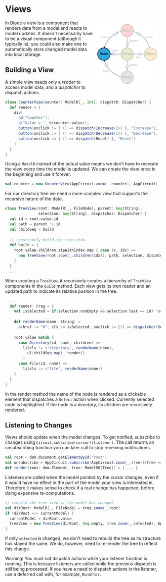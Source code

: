 # Views

<img src="../images/architecture-view.png" style="float: right; padding: 10px">

In Diode a _view_ is a component that renders data from a model and reacts to model updates. It doesn't necessarily have
to be a visual component (although it typically is); you could also make one to automatically store changed model data
into local storage.

## Building a View

A simple view needs only a _reader_ to access model data, and a _dispatcher_ to dispatch actions.

```scala
class CounterView(counter: ModelR[_, Int], dispatch: Dispatcher) {
  def render = {
    div(
      h3("Counter"),
      p("Value = ", b(counter.value)),
      button(onclick := { () => dispatch(Increase(2)) }, "Increase"),
      button(onclick := { () => dispatch(Decrease(1)) }, "Decrease"),
      button(onclick := { () => dispatch(Reset) }, "Reset")
    )
  }
}
```

Using a `ModelR` instead of the actual value means we don't have to recreate the view every time the model is updated.
We can create the view once in the beginning and use it forever.
  
```scala
val counter = new CounterView(AppCircuit.zoom(_.counter), AppCircuit)
```

For our directory tree we need a more complex view that supports the recursive nature of the data.

```scala
class TreeView(root: ModelR[_, FileNode], parent: Seq[String], 
               selection: Seq[String], dispatcher: Dispatcher) {
  val id = root.value.id
  val path = parent :+ id
  val childSeq = build

  // recursively build the tree view
  def build = {
    root.value.children.zipWithIndex.map { case (c, idx) =>
      new TreeView(root.zoom(_.children(idx)), path, selection, dispatcher)
    }
  }
  ...
```

When creating a `TreeView`, it recursively creates a hierarchy of `TreeView` components in the `build` method. Each view
gets its own reader and an updated path to indicate its relative position in the tree.

```scala
  ...
  def render: Frag = {
    val isSelected = if(selection.nonEmpty && selection.last == id) "active" else ""

    def renderName(name: String) =
      a(href := "#", cls := isSelected, onclick := {() => dispatcher(Select(path))}, name)

    root.value match {
      case Directory(id, name, children) =>
        li(cls := s"directory", renderName(name),
          ul(childSeq.map(_.render))
        )
      case File(id, name) =>
        li(cls := s"file", renderName(name))
    }
  }
}
```

In the render method the name of the node is rendered as a clickable element that dispatches a `Select` action when
clicked. Currently selected node is highlighted. If the node is a directory, its children are recursively rendered.

## Listening to Changes

Views should update when the model changes. To get notified, subscribe to changes using
`Circuit.subscribe(cursor)(listener)`. The call returns an unsubscribing function you can later call to stop receiving
notifications.

```scala
val root = dom.document.getElementById("root")
val unsubscribe = AppCircuit.subscribe(AppCircuit.zoom(_.tree))(tree => render(root, tree))
def render(root: dom.Element, tree: ModelRO[Tree]) = { ... }
```

Listeners are called when the model pointed by the cursor changes, even if it would have no effect in the part of the
model your view is interested in. Therefore it makes sense to check if a real change has happened, before doing
expensive re-computations.

```scala
// rebuild the tree view if the model has changed
val dirRoot: ModelR[_, FileNode] = tree.zoom(_.root)
if (dirRoot =!= currentModel) {
  currentModel = dirRoot.value
  treeView = new TreeView(dirRoot, Seq.empty, tree.zoom(_.selected), AppCircuit)
}
```

If only `selected` is changed, we don't need to rebuild the tree as its structure has stayed the same. We do, however,
need to re-render the tree to reflect this change.

Warning! You must not dispatch actions while your listener function is running. This is because listeners are called
while the previous dispatch is still being processed. If you have a need to dispatch actions in the listener, use a
deferred call with, for example, `RunAfter`.
